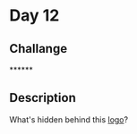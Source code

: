 # Day 12

## Challange
\*\*\*\*\*\*

## Description
What's hidden behind this [logo](./sixstars.png)?
